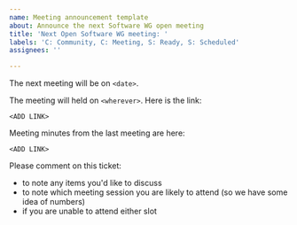 ```yaml
---
name: Meeting announcement template
about: Announce the next Software WG open meeting
title: 'Next Open Software WG meeting: '
labels: 'C: Community, C: Meeting, S: Ready, S: Scheduled'
assignees: ''

---
```


The next meeting will be on `<date>`. 

The meeting will held on `<wherever>`. Here is the link:

`<ADD LINK>`

Meeting minutes from the last meeting are here:

`<ADD LINK>`

Please comment on this ticket:

- to note any items you'd like to discuss
- to note which meeting session you are likely to attend (so we have some idea of numbers)
- if you are unable to attend either slot
